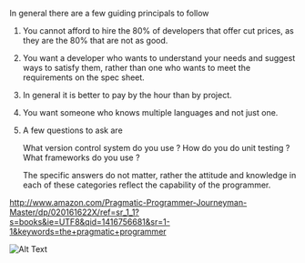 
In general there are a few guiding principals to follow

1) You cannot afford to hire the 80% of developers that offer cut prices, as they are the 80% that are not as good. 

2) You want a developer who wants to understand your needs and suggest ways to satisfy them, rather than one who wants to meet the requirements on the spec sheet. 

3) In general it is better to pay by the hour than by project. 

4) You want someone who knows multiple languages and not just one. 

5) A few questions to ask are 
	
	What version control system do you use ?
	How do you do unit testing ?
	What frameworks do you use ?

	The specific answers do not matter, rather the attitude and knowledge in each of these categories reflect the capability of the programmer. 

http://www.amazon.com/Pragmatic-Programmer-Journeyman-Master/dp/020161622X/ref=sr_1_1?s=books&ie=UTF8&qid=1416756681&sr=1-1&keywords=the+pragmatic+programmer

![Alt Text](https://weworkremotely.com/images/header.jpg)